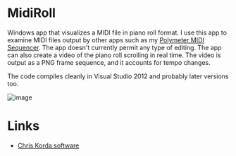 # MidiRoll

Windows app that visualizes a MIDI file in piano roll format. I use this app to examine MIDI files output by other apps such as my [Polymeter MIDI Sequencer](https://victimofleisure.github.io/Polymeter/). The app doesn't currently permit any type of editing. The app can also create a video of the piano roll scrolling in real time. The video is output as a PNG frame sequence, and it accounts for tempo changes.

The code compiles cleanly in Visual Studio 2012 and probably later versions too.

![image](https://repository-images.githubusercontent.com/1054157060/ebb376d6-3844-4dae-ae45-53076765ea0f)

# Links

* [Chris Korda software](https://victimofleisure.github.io/software)

